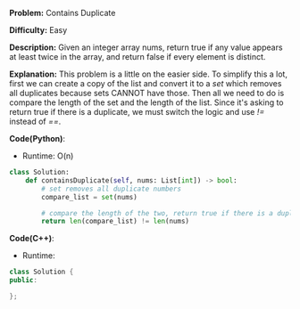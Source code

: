 **Problem:** Contains Duplicate

**Difficulty:** Easy

**Description:** Given an integer array nums, return true if any value appears at least twice in the array, and return false if every element is distinct.

**Explanation:**
This problem is a little on the easier side. To simplify this a lot, first we can create a copy of the list and convert it to a *set* which removes all duplicates because sets CANNOT have those. Then all we need to do is compare the length of the set and the length of the list. Since it's asking to return true if there is a duplicate, we must switch the logic and use *!=* instead of *==*.


**Code(Python)**:

* Runtime: O(n)
```Python
class Solution:
    def containsDuplicate(self, nums: List[int]) -> bool:
        # set removes all duplicate numbers
        compare_list = set(nums)

        # compare the length of the two, return true if there is a duplicate and false otherwise.
        return len(compare_list) != len(nums)

```

**Code(C++)**:
* Runtime: 
```C++
class Solution {
public:

};
```
